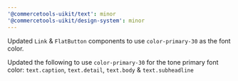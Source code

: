 ```yaml
---
'@commercetools-uikit/text': minor
'@commercetools-uikit/design-system': minor
---
```


Updated `Link` & `FlatButton` components to use `color-primary-30` as the font color.

Updated the following to use  `color-primary-30` for the tone primary font color: `text.caption`, `text.detail`, `text.body` & `text.subheadline`